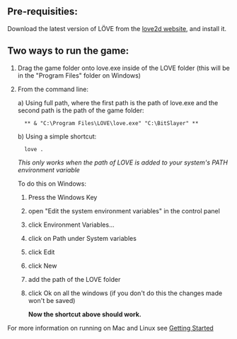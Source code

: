 ## Pre-requisities:

Download the latest version of LÖVE from the [love2d website](https://love2d.org/#download), and install it.

## Two ways to run the game:

1) Drag the game folder onto love.exe inside of the LOVE folder (this will be in the "Program Files" folder on Windows) 

2) From the command line:
   
   a) Using full path, where the first path is the path of love.exe and the second path is the path of the game folder:

         ** & "C:\Program Files\LOVE\love.exe" "C:\BitSlayer" **

   b) Using a simple shortcut:

         love .

   _This only works when the path of LOVE is added to your system's PATH environment variable_
   
      To do this on Windows:
   
      1) Press the Windows Key
      2) open "Edit the system environment variables" in the control panel
      3) click Environment Variables...
      4) click on Path under System variables
      5) click Edit
      6) click New 
      7) add the path of the LOVE folder
      8) click Ok on all the windows (if you don't do this the changes made won't be saved)

         **Now the shortcut above should work.**

For more information on running on Mac and Linux see [Getting Started](https://love2d.org/wiki/Getting_Started)

